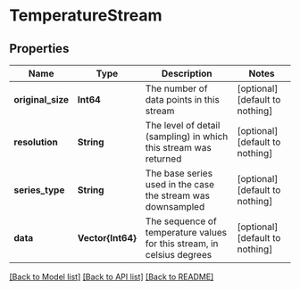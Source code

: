 # TemperatureStream


## Properties
Name | Type | Description | Notes
------------ | ------------- | ------------- | -------------
**original_size** | **Int64** | The number of data points in this stream | [optional] [default to nothing]
**resolution** | **String** | The level of detail (sampling) in which this stream was returned | [optional] [default to nothing]
**series_type** | **String** | The base series used in the case the stream was downsampled | [optional] [default to nothing]
**data** | **Vector{Int64}** | The sequence of temperature values for this stream, in celsius degrees | [optional] [default to nothing]


[[Back to Model list]](../README.md#models) [[Back to API list]](../README.md#api-endpoints) [[Back to README]](../README.md)


